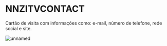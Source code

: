# NNZITVCONTACT
Cartão de visita com informações como: e-mail, número de telefone, rede social e site.

![unnamed](https://user-images.githubusercontent.com/77898775/105643950-0cf59280-5ea4-11eb-826f-0e05d5278396y.png)
